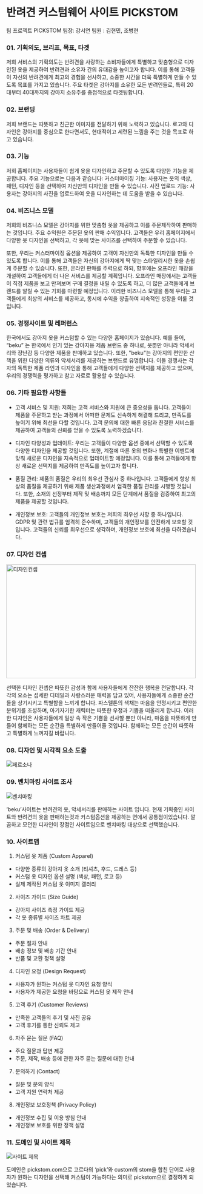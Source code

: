 # 반려견 커스텀웨어 사이트 PICKSTOM

팀 프로젝트 PICKSTOM
팀장: 강서연
팀원 : 김현민, 조병현

### 01. 기획의도, 브리프, 목표, 타겟

저희 서비스의 기획의도는 반려견을 사랑하는 소비자들에게 특별하고 맞춤형으로 디자인된 옷을 제공하여 반려견과 소유자 간의 유대감을 높이고자 합니다. 이를 통해 고객들이 자신의 반려견에게 최고의 경험을 선사하고, 소중한 시간을 더욱 특별하게 만들 수 있도록 목표를 가지고 있습니다. 주요 타겟은 강아지를 소유한 모든 반려인들로, 특히 20대부터 40대까지의 강아지 소유주를 중점적으로 타겟팅합니다.

### 02. 브랜딩

저희 브랜드는 따뜻하고 친근한 이미지를 전달하기 위해 노력하고 있습니다. 로고와 디자인은 강아지를 중심으로 한다면서도, 현대적이고 세련된 느낌을 주는 것을 목표로 하고 있습니다. 

### 03. 기능

저희 홈페이지는 사용자들이 쉽게 옷을 디자인하고 주문할 수 있도록 다양한 기능을 제공합니다. 주요 기능으로는 다음과 같습니다:
커스터마이징 기능: 사용자는 옷의 색상, 패턴, 디자인 등을 선택하여 자신만의 디자인을 만들 수 있습니다.
사진 업로드 기능: 사용자는 강아지의 사진을 업로드하여 옷을 디자인하는 데 도움을 받을 수 있습니다.

### 04. 비즈니스 모델

저희의 비즈니스 모델은 강아지를 위한 맞춤형 옷을 제공하고 이를 주문제작하여 판매하는 것입니다. 주요 수익원은 주문된 옷의 판매 수익입니다. 고객들은 우리 홈페이지에서 다양한 옷 디자인을 선택하고, 각 옷에 맞는 사이즈를 선택하여 주문할 수 있습니다. 

또한, 우리는 커스터마이징 옵션을 제공하여 고객이 자신만의 독특한 디자인을 만들 수 있도록 합니다. 이를 통해 고객들은 자신의 강아지에게 딱 맞는 스타일리시한 옷을 손쉽게 주문할 수 있습니다.
또한, 온라인 판매를 주력으로 하되, 향후에는 오프라인 매장을 개설하여 고객들에게 더 나은 서비스를 제공할 계획입니다. 오프라인 매장에서는 고객들이 직접 제품을 보고 만져보며 구매 결정을 내릴 수 있도록 하고, 더 많은 고객들에게 브랜드를 알릴 수 있는 기회를 마련할 예정입니다.
이러한 비즈니스 모델을 통해 우리는 고객들에게 최상의 서비스를 제공하고, 동시에 수익을 창출하여 지속적인 성장을 이룰 것입니다.

### 05. 경쟁사이트 및 레퍼런스

한국에서도 강아지 옷을 커스텀할 수 있는 다양한 홈페이지가 있습니다. 예를 들어, “beku” 는 한국에서 인기 있는 강아지용 제품 브랜드 중 하나로, 옷뿐만 아니라 악세서리와 장난감 등 다양한 제품을 판매하고 있습니다. 또한, "beku"는 강아지의 편안한 산책을 위한 다양한 의류와 악세서리를 제공하는 브랜드로 유명합니다. 이들 경쟁사는 각자의 독특한 제품 라인과 디자인을 통해 고객들에게 다양한 선택지를 제공하고 있으며, 우리의 경쟁력을 평가하고 참고 자료로 활용할 수 있습니다.

### 06. 기타 필요한 사항들

* 고객 서비스 및 지원: 저희는 고객 서비스와 지원에 큰 중요성을 둡니다. 고객들이 제품을 주문하고 받는 과정에서 어떠한 문제도 신속하게 해결해 드리고, 만족도를 높이기 위해 최선을 다할 것입니다. 고객 문의에 대한 빠른 응답과 친절한 서비스를 제공하여 고객들의 신뢰를 얻을 수 있도록 노력하겠습니다.

* 디자인 다양성과 업데이트: 우리는 고객들이 다양한 옵션 중에서 선택할 수 있도록 다양한 디자인을 제공할 것입니다. 또한, 계절에 따른 옷의 변화나 특별한 이벤트에 맞춰 새로운 디자인을 지속적으로 업데이트할 예정입니다. 이를 통해 고객들에게 항상 새로운 선택지를 제공하여 만족도를 높이고자 합니다.

* 품질 관리: 제품의 품질은 우리의 최우선 관심사 중 하나입니다. 고객들에게 항상 최상의 품질을 제공하기 위해 제품 생산과정에서 엄격한 품질 관리를 시행할 것입니다. 또한, 소재의 선정부터 제작 및 배송까지 모든 단계에서 품질을 검증하여 최고의 제품을 제공할 것입니다.

* 개인정보 보호: 고객들의 개인정보 보호는 저희의 최우선 사항 중 하나입니다. GDPR 및 관련 법규를 엄격히 준수하며, 고객들의 개인정보를 안전하게 보호할 것입니다. 고객들의 신뢰를 최우선으로 생각하며, 개인정보 보호에 최선을 다하겠습니다.

### 07. 디자인 컨셉

<img src="https://github.com/123dd654/project01/assets/161431124/608fdf0b-cf68-4dfa-b8eb-dcffa5d9417a" alt="디자인컨셉" width=500 height=300>

선택한 디자인 컨셉은 따뜻한 감성과 함께 사용자들에게 잔잔한 행복을 전달합니다. 각각의 요소는 섬세한 디테일과 사랑스러운 매력을 담고 있어, 사용자들에게 소중한 순간들을 상기시키고 특별함을 느끼게 합니다. 파스텔톤의 색채는 마음을 안정시키고 편안한 분위기를 조성하며, 아기자기한 캐릭터는 따뜻한 우정과 기쁨을 떠올리게 합니다. 이러한 디자인은 사용자들에게 일상 속 작은 기쁨을 선사할 뿐만 아니라, 마음을 따뜻하게 만들어 함께하는 모든 순간을 특별하게 만들어줄 것입니다. 함께하는 모든 순간이 따뜻하고 특별하게 느껴지길 바랍니다.


### 08. 디자인 및 시각적 요소 도출
<img src="https://github.com/123dd654/project01/assets/161431124/069e1f2c-3968-4ed6-834c-678ae27b460e" alt="페르소나">

### 09. 벤치마킹 사이트 조사

<img src="https://github.com/123dd654/project01/assets/161431124/59e8ed08-5f04-4d5e-9e1a-1add4e342108"
alt="벤치마킹">

‘beku’사이트는 반려견의 옷, 악세서리를 판매하는 사이트 입니다. 현재 기획중인 사이트와 반려견의 옷을 판매하는것과 커스텀옵션을 제공하는 면에서 공통점이있습니다. 깔끔하고 모던한 디자인이 장점인 사이트임으로 벤치마킹 대상으로 선택했습니다.


### 10. 사이트맵

1. 커스텀 옷 제품 (Custom Apparel)
* 다양한 종류의 강아지 옷 소개 (티셔츠, 후드, 드레스 등)
* 커스텀 옷 디자인 옵션 설명 (색상, 패턴, 로고 등)
* 실제 제작된 커스텀 옷 이미지 갤러리

2. 사이즈 가이드 (Size Guide)
* 강아지 사이즈 측정 가이드 제공
* 각 옷 종류별 사이즈 차트 제공

3. 주문 및 배송 (Order & Delivery)
* 주문 절차 안내
* 배송 정보 및 배송 기간 안내
* 반품 및 교환 정책 설명

4. 디자인 요청 (Design Request)
* 사용자가 원하는 커스텀 옷 디자인 요청 양식
* 사용자가 제공한 요청을 바탕으로 커스텀 옷 제작 안내

5. 고객 후기 (Customer Reviews)
* 만족한 고객들의 후기 및 사진 공유
* 고객 후기를 통한 신뢰도 제고

6. 자주 묻는 질문 (FAQ)
* 주요 질문과 답변 제공
* 주문, 제작, 배송 등에 관한 자주 묻는 질문에 대한 안내

7. 문의하기 (Contact)
* 질문 및 문의 양식
* 고객 지원 연락처 제공

8. 개인정보 보호정책 (Privacy Policy)
* 개인정보 수집 및 이용 방침 안내
* 개인정보 보호를 위한 정책 설명


### 11. 도메인 및 사이트 제목

<img src="https://github.com/123dd654/project01/assets/161431124/0efc9c7f-0e81-40ab-8085-27d90ca4f333" alt="사이트 제목">

도메인은 pickstom.com으로 고르다의 ‘pick’와 custom의 stom을 합친 단어로
사용자가 원하는 디자인을 선택해 커스텀이 가능하다는 의미로 pickstom으로 결정하게 되었습니다. 
